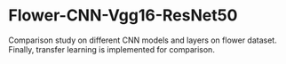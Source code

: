 # Flower-CNN-Vgg16-ResNet50
Comparison study on different CNN models and layers on flower dataset. Finally, transfer learning is implemented for comparison.
